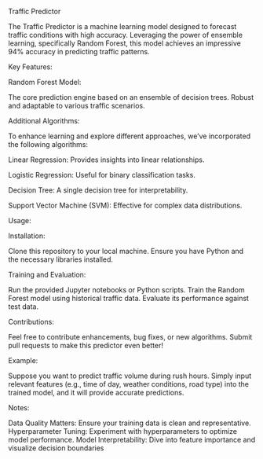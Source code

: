 Traffic Predictor


The Traffic Predictor is a machine learning model designed to forecast traffic conditions with high accuracy. Leveraging the power of ensemble learning, specifically Random Forest, this model achieves an impressive 94% accuracy in predicting traffic patterns.

Key Features:

Random Forest Model:

The core prediction engine based on an ensemble of decision trees.
Robust and adaptable to various traffic scenarios.


Additional Algorithms:

To enhance learning and explore different approaches, we’ve incorporated the following algorithms:

Linear Regression: Provides insights into linear relationships.

Logistic Regression: Useful for binary classification tasks.

Decision Tree: A single decision tree for interpretability.

Support Vector Machine (SVM): Effective for complex data distributions.


Usage:

Installation:

Clone this repository to your local machine.
Ensure you have Python and the necessary libraries installed.

Training and Evaluation:

Run the provided Jupyter notebooks or Python scripts.
Train the Random Forest model using historical traffic data.
Evaluate its performance against test data.

Contributions:

Feel free to contribute enhancements, bug fixes, or new algorithms.
Submit pull requests to make this predictor even better!

Example:

Suppose you want to predict traffic volume during rush hours. Simply input relevant features (e.g., time of day, weather conditions, road type) into the trained model, and it will provide accurate predictions.

Notes:

Data Quality Matters: Ensure your training data is clean and representative.
Hyperparameter Tuning: Experiment with hyperparameters to optimize model performance.
Model Interpretability: Dive into feature importance and visualize decision boundaries
